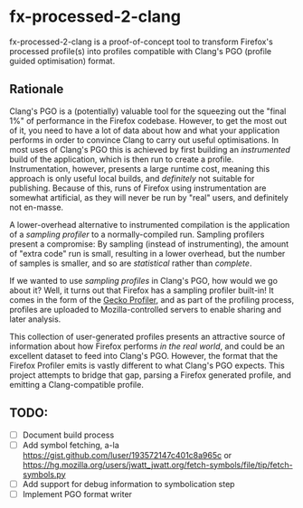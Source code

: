 # fx-processed-2-clang

fx-processed-2-clang is a proof-of-concept tool to transform Firefox's processed profile(s) into profiles compatible with Clang's PGO (profile guided optimisation) format.

## Rationale

Clang's PGO is a (potentially) valuable tool for the squeezing out the "final 1%" of performance in the Firefox codebase. However, to get the most out of it, you need to have a lot of data about how and what your application performs in order to convince Clang to carry out useful optimisations. In most uses of Clang's PGO this is achieved by first building an *instrumented* build of the application, which is then run to create a profile. Instrumentation, however, presents a large runtime cost, meaning this approach is only useful local builds, and *definitely* not suitable for publishing. Because of this, runs of Firefox using instrumentation are somewhat artificial, as they will never be run by "real" users, and definitely not en-masse.

A lower-overhead alternative to instrumented compilation is the application of a *sampling profiler* to a normally-compiled run. Sampling profilers present a compromise: By sampling (instead of instrumenting), the amount of "extra code" run is small, resulting in a lower overhead, but the number of samples is smaller, and so are *statistical* rather than *complete*.

If we wanted to use *sampling profiles* in Clang's PGO, how would we go about it? Well, it turns out that Firefox has a sampling profiler built-in! It comes in the form of the [Gecko Profiler](profiler.firefox.com), and as part of the profiling process, profiles are uploaded to Mozilla-controlled servers to enable sharing and later analysis.

This collection of user-generated profiles presents an attractive source of information about how Firefox performs *in the real world*, and could be an excellent dataset to feed into Clang's PGO. However, the format that the Firefox Profiler emits is vastly different to what Clang's PGO expects. This project attempts to bridge that gap, parsing a Firefox generated profile, and emitting a Clang-compatible profile.

## TODO:

- [ ] Document build process
- [ ] Add symbol fetching, a-la https://gist.github.com/luser/193572147c401c8a965c or https://hg.mozilla.org/users/jwatt_jwatt.org/fetch-symbols/file/tip/fetch-symbols.py
- [ ] Add support for debug information to symbolication step
- [ ] Implement PGO format writer
